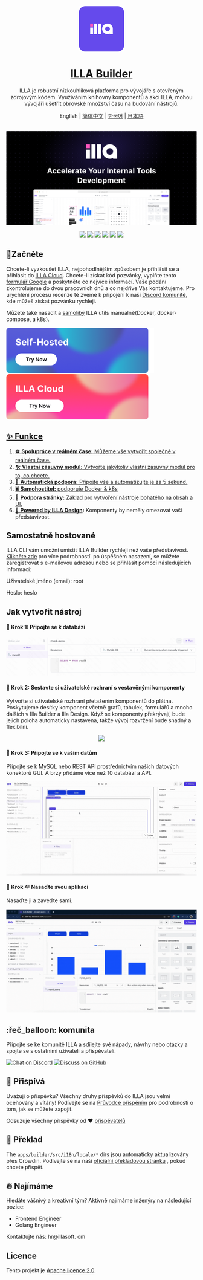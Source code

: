 <div align="center">
  <a href="https://cloud.illacloud.com/">
    <img alt="Logo ILLA design" width="120px" height="120px" src="https://github.com/illacloud/.github/blob/main/assets/images/illa-logo.svg"/>
  </a>
</div>

<h1 align="center"><a href="https://cloud.illacloud.com/">ILLA Builder</a> </h1>

<p align="center">ILLA je robustní nízkouhlíková platforma pro vývojáře s otevřeným zdrojovým kódem. Využíváním knihovny komponentů a akcí ILLA, mohou vývojáři ušetřit obrovské množství času na budování nástrojů. </p>

<div align="center">
English | <a href="https://github.com/illacloud/illa-builder/blob/main/README-CN.md">简体中文</a> | <a href="https://github.com/illacloud/illa-builder/blob/main/README-KR.md">한국어</a> | <a href="https://github.com/illacloud/illa-builder/blob/main/README-JP.md">日本語</a>
</div>

<br>
<p align="center">
<a href="https://cloud.illacloud.com/">
  <img src="https://github.com/illacloud/.github/blob/main/assets/images/github-home.png">
</a>
</p>


<p align="center">
  <a href="https://discord.gg/illacloud"><img src="https://img.shields.io/badge/chat-Discord-7289DA?logo=discord" height=18></a>
  <a href="https://twitter.com/illacloudHQ"><img src="https://img.shields.io/badge/Twitter-1DA1F2?logo=twitter&logoColor=white" height=18></a>
  <a href="https://github.com/orgs/illacloud/discussions"><img src="https://img.shields.io/badge/discussions-GitHub-333333?logo=github" height=18></a>
  <a title="Crowdin" target="_blank" href="https://crowdin.com/project/illa-builder"><img src="https://badges.crowdin.net/illa-builder/localized.svg"  height=18></a>
  <a href="./LICENSE"><img src="https://img.shields.io/github/license/illacloud/illa-builder" height=18></a>
  <a href="./CONTRIBUTING.md"><img src="https://badgen.net/badge/PRs/Welcome/green?icon=storybook" height=18></a>
</p>

## 🚀Začněte
Chcete-li vyzkoušet ILLA, nejpohodlnějším způsobem je přihlásit se a přihlásit do [ILLA Cloud](https://cloud.illacloud.com/). Chcete-li získat kód pozvánky, vyplňte tento [formulář Google](https://forms.gle/XFRSUc3yFpzbCdcWA) a poskytněte co nejvíce informací. Vaše podání zkontrolujeme do dvou pracovních dnů a co nejdříve Vás kontaktujeme. Pro urychlení procesu recenze tě zveme k připojení k naší [Discord komunitě](https://discord.gg/illacloud), kde můžeš získat pozvánku rychleji.

Můžete také nasadit a [samolibý](https://github.com/illacloud/illa-builder#self-hosted) ILLA utils manuálně(Docker, docker-compose, a k8s).

<p>
  <a href="https://www.illacloud.com/en-US/docs/deploy-introduction"><img src="https://github.com/illacloud/.github/blob/main/assets/images/selfhost.png" height=120 />
  <a href="https://cloud.illacloud.com/"><img src="https://raw.githubusercontent.com/illacloud/.github/main/assets/images/ILLA%20Cloud.png" height=120 />
</p>

## ✨ Funkce

1. ⚽ **Spolupráce v reálném čase:** Můžeme vše vytvořit společně v reálném čase.
2. 🛠️ **Vlastní zásuvný modul:** Vytvořte jakýkoliv vlastní zásuvný modul pro to, co chcete.
3. 🤖 **Automatická podpora:** Připojte vše a automatizujte je za 5 sekund.
4. 🖥️ **Samohostitel:** podporuje Docker & k8s
5. 📝 **Podpora stránky:** Základ pro vytvoření nástroje bohatého na obsah a UI.
6. 🎨 **Powered by [ILLA Design](https://github.com/illacloud/illa-design):** Komponenty by neměly omezovat vaši představivost.

## Samostatně hostované

ILLA CLI vám umožní umístit ILLA Builder rychleji než vaše představivost. [Klikněte zde](https://www.illacloud.com/docs/illa-cli) pro více podrobností. po úspěšném nasazení, se můžete zaregistrovat s e-mailovou adresou nebo se přihlásit pomocí následujících informací:
<p align="left">Uživatelské jméno (email): root</p>
<p align="left">Heslo: heslo</p>

## Jak vytvořit nástroj

#### 🎯 Krok 1: Připojte se k databázi
<p align="center">
  <a href="https://cloud.illacloud.com/">
    <img src="https://github.com/illacloud/.github/blob/main/assets/images/sql.jpeg">
  </a>
</p>

#### 🎨 Krok 2: Sestavte si uživatelské rozhraní s vestavěnými komponenty
Vytvořte si uživatelské rozhraní přetažením komponentů do plátna. Poskytujeme desítky komponent včetně grafů, tabulek, formulářů a mnoho dalších v Illa Builder a Illa Design. Když se komponenty překrývají, bude jejich poloha automaticky nastavena, takže vývoj rozvržení bude snadný a flexibilní.

<p align="center">
  <a href="https://cloud.illacloud.com/">
    <img src="https://github.com/illacloud/.github/blob/main/assets/images/edit-ui-with-components.gif">
  </a>
</p>

#### 🔌 Krok 3: Připojte se k vašim datům
Připojte se k MySQL nebo REST API prostřednictvím našich datových konektorů GUI. A brzy přidáme více než 10 databází a API.
<p align="center">
  <a href="https://cloud.illacloud.com/">
    <img src="https://github.com/illacloud/.github/blob/main/assets/images/connect-your-data.gif">
  </a>
</p>

#### 🚀 Krok 4: Nasaďte svou aplikaci
Nasaďte ji a zaveďte sami.
<p align="center">
  <a href="https://cloud.illacloud.com/">
    <img src="https://github.com/illacloud/.github/blob/main/assets/images/deploy.gif">
  </a>
</p>

## :řeč_balloon: komunita

Připojte se ke komunitě ILLA a sdílejte své nápady, návrhy nebo otázky a spojte se s ostatními uživateli a přispěvateli.

[![Chat on Discord](https://img.shields.io/badge/chat-Discord-7289DA?logo=discord)](https://discord.gg/illacloud)   [![Discuss on GitHub](https://img.shields.io/badge/discussions-GitHub-333333?logo=github)](https://github.com/orgs/illacloud/discussions)

## 🌱 Přispívá

Uvažuji o příspěvku? Všechny druhy příspěvků do ILLA jsou velmi oceňovány a vítány! Podívejte se na [Průvodce přispěním](./CONTRIBUTING.md) pro podrobnosti o tom, jak se můžete zapojit.
<p>Odsuzuje všechny příspěvky od ❤️  <a href="https://github.com/illacloud/illa-builder/graphs/contributors">přispěvatelů</a></p>

## 📢 Překlad

The `apps/builder/src/i18n/locale/*` dirs jsou automaticky aktualizovány přes Crowdin. Podívejte se na naši [oficiální překladovou stránku](https://crowdin.com/project/illa-builder) , pokud chcete přispět.

## 🔥 Najímáme

Hledáte vášnivý a kreativní tým? Aktivně najímáme inženýry na následující pozice:

- Frontend Engineer
- Golang Engineer

Kontaktujte nás: hr@illasoft. om

## Licence

Tento projekt je [Apache licence 2.0](./LICENSE).
